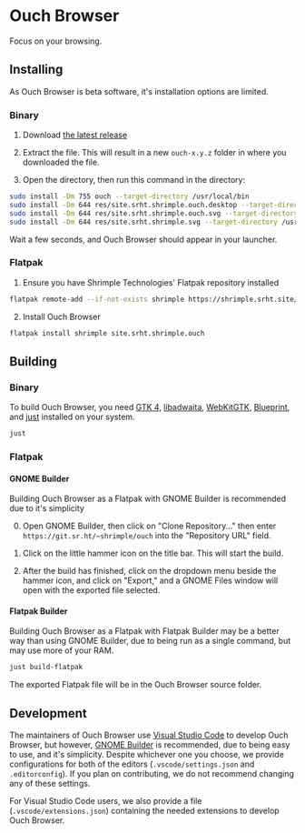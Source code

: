 # Ouch Browser

Focus on your browsing.

## Installing

As Ouch Browser is beta software, it's installation options are limited.

### Binary

1. Download [the latest release](https://git.sr.ht/~shrimple/ouch/refs/download/0.3.3/ouch-0.3.3.tar.gz)

2. Extract the file. This will result in a new `ouch-x.y.z` folder in where you downloaded the file.

3. Open the directory, then run this command in the directory:

```sh
sudo install -Dm 755 ouch --target-directory /usr/local/bin
sudo install -Dm 644 res/site.srht.shrimple.ouch.desktop --target-directory /usr/share/applications
sudo install -Dm 644 res/site.srht.shrimple.ouch.svg --target-directory /usr/share/icons/hicolor/scalable/apps/
sudo install -Dm 644 res/site.srht.shrimple.svg --target-directory /usr/share/icons/hicolor/scalable/apps/
```

Wait a few seconds, and Ouch Browser should appear in your launcher.

### Flatpak

1. Ensure you have Shrimple Technologies' Flatpak repository installed

```sh
flatpak remote-add --if-not-exists shrimple https://shrimple.srht.site/repo/flatpak/shrimple.flatpakrepo
```

2. Install Ouch Browser

```sh
flatpak install shrimple site.srht.shrimple.ouch
```

## Building

### Binary

To build Ouch Browser, you need [GTK 4](https://gitlab.gnome.org/GNOME/gtk), [libadwaita](https://gitlab.gnome.org/GNOME/libadwaita), [WebKitGTK](https://webkitgtk.org/), [Blueprint](https://gitlab.gnome.org/jwestman/blueprint-compiler), and [just](https://github.com/casey/just) installed on your system.

```sh
just
```

### Flatpak

<!--
Before doing any of these instructions, you must edit Ouch Browser's sources list in `build-aux/flatpak/site.srht.shrimple.Ouch.json`:

```diff
"sources": [
-    {
-        "type": "archive",
-        "sha256": "86e66dd7ea8b06f414bac29311b31860da2af164b4b1884ee83150fa5383525e",
-        "url": "https://git.sr.ht/~shrimple/ouch/archive/x.x.x.tar.gz"
-    }
+    "devel.json"
]
```
-->

#### GNOME Builder

Building Ouch Browser as a Flatpak with GNOME Builder is recommended due to it's simplicity

0. Open GNOME Builder, then click on "Clone Repository..." then enter `https://git.sr.ht/~shrimple/ouch` into the "Repository URL" field.

1. Click on the little hammer icon on the title bar. This will start the build.

2. After the build has finished, click on the dropdown menu beside the hammer icon, and click on "Export," and a GNOME Files window will open with the exported file selected.

#### Flatpak Builder

Building Ouch Browser as a Flatpak with Flatpak Builder may be a better way than using GNOME Builder, due to being run as a single command, but may use more of your RAM.

```sh
just build-flatpak
```

The exported Flatpak file will be in the Ouch Browser source folder.

## Development

The maintainers of Ouch Browser use [Visual Studio Code](https://code.visualstudio.com/) to develop Ouch Browser, but however, [GNOME Builder](https://apps.gnome.org/Builder/) is recommended, due to being easy to use, and it's simplicity. Despite whichever one you choose, we provide configurations for both of the editors (`.vscode/settings.json` and `.editorconfig`). If you plan on contributing, we do not recommend changing any of these settings.



For Visual Studio Code users, we also provide a file (`.vscode/extensions.json`) containing the needed extensions to develop Ouch Browser.
